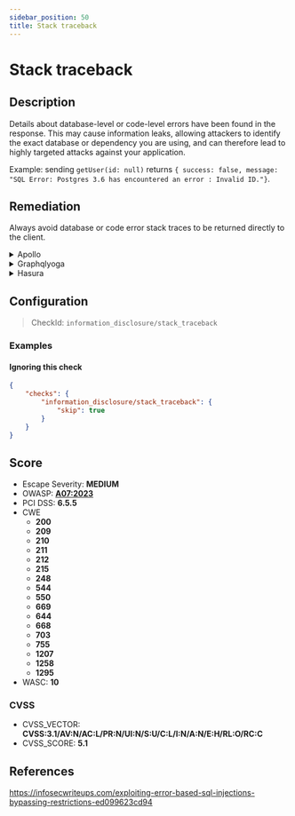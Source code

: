 ```yaml
---
sidebar_position: 50
title: Stack traceback
---
```


# Stack traceback

## Description

Details about database-level or code-level errors have been found in the response. This may cause information leaks, allowing attackers to identify the exact database or dependency you are using, and can therefore lead to highly targeted attacks against your application.

Example: sending `getUser(id: null)` returns `{ success: false, message: "SQL Error: Postgres 3.6 has encountered an error : Invalid ID."}`.

## Remediation

Always avoid database or code error stack traces to be returned directly to the client.


<details>
    <summary>Apollo</summary>

Never allow database or code error stack traces to be returned directly to the client.

This remediation is supported by our [GraphQL Armor](https://github.com/Escape-Technologies/graphql-armor) middleware.

When using Apollo you can also disable exception tracebacks in the response by either setting `NODE_ENV` to `production` or enforcing it:

```javascript
const server = new ApolloServer({
  ...,
  debug: false
)}
````

To learn more, you can read [Apollo's documentation on omitting stack traces](https://www.apollographql.com/docs/apollo-server/data/errors/#omitting-or-including-stacktrace).

*Note: if you are working in a development or staging environment, error disclosure might happen on purpose.
In that case, check if this is also the case in production by:
- Using our cURL copy button to find the request that generated the stack trace.
- Changing URL and authentication tokens to match your production environment.

If the issue doesn't happen in production, you can safely ignore it.*


</details>

<details>
    <summary>Graphqlyoga</summary>

Enable [error masking](https://www.the-guild.dev/graphql/yoga-server/docs/features/error-masking) to hide stack traces in production.

Since it is enabled by default, you are probably missing the variable `NODE_ENV=production` in your production environment.


</details>

<details>
    <summary>Hasura</summary>

Set the `HASURA_GRAPHQL_DEV_MODE` env variable to `false` in all user-facing environments.

Source: https://hasura.io/docs/latest/graphql/core/deployment/graphql-engine-flags/reference/

*Note: if you are working in a development or staging environment, error disclosure might happen on purpose.
In that case, make sure your production environment has `HASURA_GRAPHQL_DEV_MODE` set to `false`*


</details>

## Configuration

> CheckId: `information_disclosure/stack_traceback`


### Examples


#### Ignoring this check

```json
{
    "checks": {
        "information_disclosure/stack_traceback": {
            "skip": true
        }
    }
}
```




## Score

- Escape Severity: **<span className="medium-severity">MEDIUM</span>**
- OWASP: **[A07:2023](https://github.com/OWASP/API-Security/blob/master/2023/en/src/0xa7-security-misconfiguration.md)**
- PCI DSS: **6.5.5**
- CWE
  - **200**
  - **209**
  - **210**
  - **211**
  - **212**
  - **215**
  - **248**
  - **544**
  - **550**
  - **669**
  - **644**
  - **668**
  - **703**
  - **755**
  - **1207**
  - **1258**
  - **1295**
- WASC: **10**



### CVSS

- CVSS_VECTOR: **CVSS:3.1/AV:N/AC:L/PR:N/UI:N/S:U/C:L/I:N/A:N/E:H/RL:O/RC:C**
- CVSS_SCORE: **5.1**

## References

https://infosecwriteups.com/exploiting-error-based-sql-injections-bypassing-restrictions-ed099623cd94
